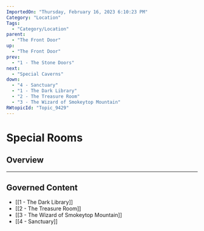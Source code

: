 ```yaml
---
ImportedOn: "Thursday, February 16, 2023 6:10:23 PM"
Category: "Location"
Tags:
  - "Category/Location"
parent:
  - "The Front Door"
up:
  - "The Front Door"
prev:
  - "1 - The Stone Doors"
next:
  - "Special Caverns"
down:
  - "4 - Sanctuary"
  - "1 - The Dark Library"
  - "2 - The Treasure Room"
  - "3 - The Wizard of Smokeytop Mountain"
RWtopicId: "Topic_9429"
---
```

# Special Rooms
## Overview
---
## Governed Content
- [[1 - The Dark Library]]
- [[2 - The Treasure Room]]
- [[3 - The Wizard of Smokeytop Mountain]]
- [[4 - Sanctuary]]

